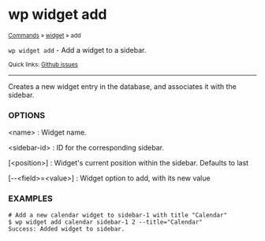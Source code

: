 # wp widget add

<small>[Commands](/commands/) &raquo; [widget](/commands/widget/) &raquo; add</small>

`wp widget add` - Add a widget to a sidebar.

<small>Quick links: <a href="https://github.com/wp-cli/wp-cli/issues?q=is%3Aopen+label%3Acommand%3Awidget-add+sort%3Aupdated-desc">Github issues</a></small>

<hr />

Creates a new widget entry in the database, and associates it with the
sidebar.

### OPTIONS

&lt;name&gt;
: Widget name.

&lt;sidebar-id&gt;
: ID for the corresponding sidebar.

[&lt;position&gt;]
: Widget's current position within the sidebar. Defaults to last

[\--&lt;field&gt;=&lt;value&gt;]
: Widget option to add, with its new value

### EXAMPLES

    # Add a new calendar widget to sidebar-1 with title "Calendar"
    $ wp widget add calendar sidebar-1 2 --title="Calendar"
    Success: Added widget to sidebar.



